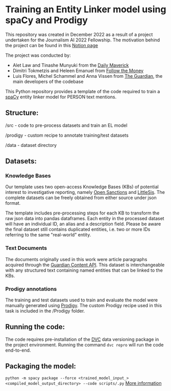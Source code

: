 # Training an Entity Linker model using spaCy and Prodigy 

This repository was created in December 2022 as a result of a project undertaken for the Journalism AI 2022 Fellowship. 
The motivation behind the project can be found in this [Notion page](https://www.notion.so/badwillhunting/Recognising-bad-actors-in-data-leaks-with-AI-19d40278356f4f3eb52d5d1678d14971)

The project was conducted by:
* Alet Law and Tinashe Munyuki from the [Daily Maverick](https://www.dailymaverick.co.za/)
* Dimitri Tokmetzis and Heleen Emanuel from [Follow the Money](https://www.ftm.eu/)
* Luis Flores, Michel Schammel and Anna Vissen from [The Guardian](https://www.theguardian.com/), the main developers of the codebase

This Python repository provides a template of the code required to train a [spaCy](https://spacy.io/) entity linker model for PERSON text mentions. 

## Structure:

/src - code to pre-process datasets and train an EL model

/prodigy - custom recipe to annotate training/test datasets 

/data - dataset directory 


## Datasets: 

### Knowledge Bases 
Our template uses two open-access Knowledge Bases (KBs) of potential interest to investigative reporting, 
namely [Open Sanctions](https://www.opensanctions.org/) and [LittleSis](https://littlesis.org/home/dashboard).
The complete datasets can be freely obtained from either source under json format.

The template includes pre-processing steps for each KB to transform the raw json data into pandas dataframes. 
Each entity in the processed dataset will have an individual ID, an alias and a description field.
Please be aware the final dataset still contains duplicated entities, i.e. two or more IDs referring to the same "real-world" entity. 

### Text Documents 
The documents originally used in this work were article paragraphs acquired through the [Guardian Content API](https://open-platform.theguardian.com/).
This dataset is interchangeable with any structured text containing named entities that can be linked to the KBs. 

### Prodigy annotations 
The training and test datasets used to train and evaluate the model were manually generated using [Prodigy](https://prodi.gy/). 
The custom Prodigy recipe used in this task is included in the /Prodigy folder.  

## Running the code:

The code requires pre-installation of the [DVC](https://dvc.org/) data versioning package in the project environment.
Running the command `dvc repro` will run the code end-to-end. 

## Packaging the model:

`python -m spacy package --force <trained_model_input_> <compiled_model_output_directory> --code scripts/.py`
[More information](https://spacy.io/api/cli#package)



